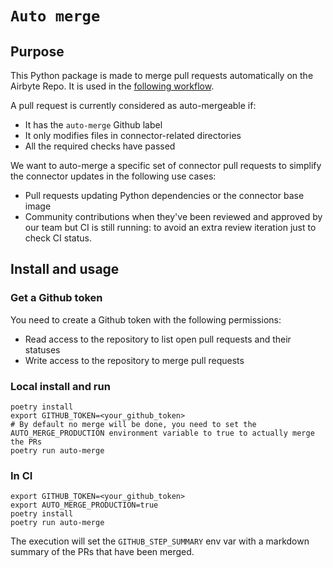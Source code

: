# `Auto merge`

## Purpose

This Python package is made to merge pull requests automatically on the Airbyte Repo. It is used in
the [following workflow](.github/workflows/auto_merge.yml).

A pull request is currently considered as auto-mergeable if:

- It has the `auto-merge` Github label
- It only modifies files in connector-related directories
- All the required checks have passed

We want to auto-merge a specific set of connector pull requests to simplify the connector updates in
the following use cases:

- Pull requests updating Python dependencies or the connector base image
- Community contributions when they've been reviewed and approved by our team but CI is still
  running: to avoid an extra review iteration just to check CI status.

## Install and usage

### Get a Github token

You need to create a Github token with the following permissions:

- Read access to the repository to list open pull requests and their statuses
- Write access to the repository to merge pull requests

### Local install and run

```
poetry install
export GITHUB_TOKEN=<your_github_token>
# By default no merge will be done, you need to set the AUTO_MERGE_PRODUCTION environment variable to true to actually merge the PRs
poetry run auto-merge
```

### In CI

```
export GITHUB_TOKEN=<your_github_token>
export AUTO_MERGE_PRODUCTION=true
poetry install
poetry run auto-merge
```

The execution will set the `GITHUB_STEP_SUMMARY` env var with a markdown summary of the PRs that
have been merged.
